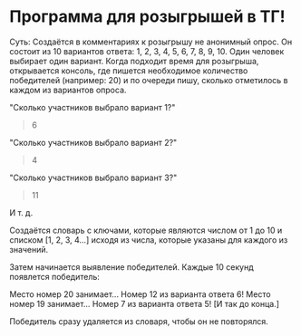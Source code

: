 # Программа для розыгрышей в ТГ!
Суть: Создаётся в комментариях к розыгрышу не анонимный опрос. Он состоит из 10 вариантов ответа: 1, 2, 3, 4, 5, 6, 7, 8, 9, 10.
Один человек выбирает один вариант. 
Когда подходит время для розыгрыша, открывается консоль, где пишется необходимое количество победителей (например: 20) и по очереди пишу, сколько отметилось в каждом из вариантов опроса. 

"Сколько участников выбрало вариант 1?"

>6

"Сколько участников выбрало вариант 2?"

>4

"Сколько участников выбрало вариант 3?"

>11

И т. д.

Создаётся словарь с ключами, которые являются числом от 1 до 10 и списком [1, 2, 3, 4...] исходя из числа, которые указаны для каждого из значений.

Затем начинается выявление победителей. Каждые 10 секунд появлется победитель: 

Место номер 20 занимает...
Номер 12 из варианта ответа 6!
Место номер 19 занимает...
Номер 7 из варианта ответа 5!
[И так до конца.]

Победитель сразу удаляется из словаря, чтобы он не повторялся.
